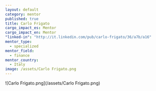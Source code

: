 ```yaml
---
layout: default
category: mentor
published: true
title: Carlo Frigato
cargo_impact_es: Mentor
cargo_impact_en: Mentor
"linked-in": "http://it.linkedin.com/pub/carlo-frigato/36/a7b/a16"
mentor_type: 
  - specialized
mentor_field: 
  - finance
mentor_country: 
  - Italy
image: /assets/Carlo Frigato.png
---
```


![Carlo Frigato.png](/assets/Carlo Frigato.png)
